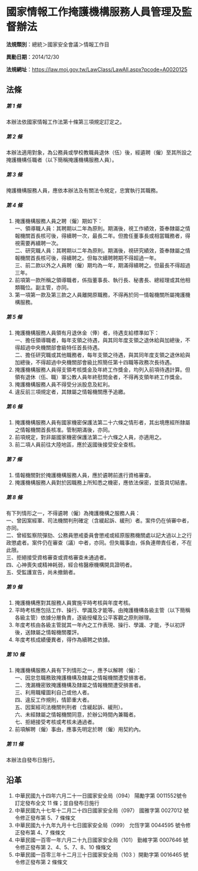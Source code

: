 # 國家情報工作掩護機構服務人員管理及監督辦法


**法規類別**：總統＞國家安全會議＞情報工作目

**異動日期**：2014/12/30  

**法規網址**：https://law.moj.gov.tw/LawClass/LawAll.aspx?pcode=A0020125



## 法條
##### 第 1 條
本辦法依國家情報工作法第十條第三項規定訂定之。

##### 第 2 條
本辦法適用對象，為公務員或學校教職員退休（伍）後，經遴聘（僱）至其所設之掩護機構任職者（以下簡稱掩護機構服務人員）。

##### 第 3 條
掩護機構服務人員，應依本辦法及有關法令規定，忠實執行其職務。

##### 第 4 條
1. 掩護機構服務人員之聘（僱）期如下：  
一、領導職人員：其聘期以二年為原則。期滿後，視工作績效，簽奉隸屬之情報機關首長核可後，得續聘一次，最長二年。但擔任董事長或相當職務者，得視需要再續聘一次。  
二、研究職人員：其聘期以二年為原則。期滿後，視研究績效，簽奉隸屬之情報機關首長核可後，得續聘之。但每次續聘聘期不得超過一年。  
三、前二款以外之人員聘（僱）期均為一年，期滿得續聘之。但最長不得超過三年。
1. 前項第一款所稱之領導職者，係指董事長、執行長、秘書長、總經理或其他相類職位。副主管，亦同。
1. 第一項第一款及第三款之人員離開原職務，不得再於同一情報機關所屬掩護機構服務。

##### 第 5 條
1. 掩護機構服務人員領有月退休金（俸）者，待遇支給標準如下：  
一、擔任領導職者，每年支領之待遇，與其同年度支領之退休給與加總後，不得超過中央機關部會級特任首長待遇。  
二、擔任研究職或其他職務者，每年支領之待遇，與其同年度支領之退休給與加總後，不得超過中央機關部會級比照簡任第十四職等政務次長待遇。
1. 掩護機構服務人員得支領考核獎金及年終工作獎金，均列入前項待遇計算。但領有退休（伍、職）軍公教人員年終慰問金者，不得再支領年終工作獎金。
1. 掩護機構服務人員不得受分派股息及紅利。
1. 違反前三項規定者，其隸屬之情報機關應予追繳。

##### 第 6 條
1. 掩護機構服務人員有國家機密保護法第二十六條之情形者，其出境應經所隸屬之情報機關首長核准。管制期滿後，亦同。
1. 前項規定，對非屬國家機密保護法第二十六條之人員，亦適用之。
1. 前二項人員前往大陸地區，應於返國後接受安全查核。

##### 第 7 條
1. 情報機關對於掩護機構服務人員，應於遴聘前進行資格審查。
1. 掩護機構服務人員對於因職務上所知悉之機密，應依法保密，並簽具切結書。

##### 第 8 條
有下列情形之一，不得遴聘（僱）為掩護機構之服務人員：  
一、曾因案經軍、司法機關判刑確定（含緩起訴、緩刑）者。案件仍在偵審中者，亦同。  
二、曾經監察院彈劾、公務員懲戒委員會懲戒或經原服務機關處以記大過以上之行政懲處者。案件仍在審查（議）中者，亦同。但失職事由，係負連帶責任者，不在此限。  
三、拒絕接受資格審查或資格審查未通過者。  
四、心神喪失或精神耗弱，經合格醫療機構開具證明者。  
五、受監護宣告，尚未撤銷者。

##### 第 9 條
1. 掩護機構應對其服務人員實施平時考核與年度考核。
1. 平時考核應包括工作、操行、學識及才能等。由掩護機構各級主管（以下簡稱各級主管）依據分層負責，逐級授權及公平客觀之原則辦理。
1. 年度考核由各級主管就其一年內之工作表現、操行、學識、才能，予以初評後，送隸屬之情報機關覆評。
1. 年度考核成績優異者，得作為續聘之依據。

##### 第 10 條
1. 掩護機構服務人員有下列情形之一，應予以解聘（僱）：  
一、因怠忽職務致掩護機構及隸屬之情報機關遭受損害者。  
二、洩漏機密致掩護機構及隸屬之情報機關遭受損害者。  
三、利用職權圖利自己或他人者。  
四、違反工作規則，情節重大者。  
五、因案經司法機關判刑者（含緩起訴、緩刑）。  
六、未經隸屬之情報機關同意，於辦公時間內兼職者。  
七、拒絕接受考核或考核未通過者。
1. 前項解聘（僱）事由，應事先明定於聘（僱）用契約內。

##### 第 11 條
本辦法自發布日施行。

## 沿革
1. 中華民國九十四年六月二十一日國家安全局（094） 陽勵字第 0011552號令訂定發布全文 11 條；並自發布日施行
1. 中華民國九十七年十二月二十四日國家安全局（097） 國雅字第 0027012  號令修正發布第 5、7 條條文
1. 中華民國九十九年九月十七日國家安全局（099） 允恆字第 0044595  號令修正發布第 4、7 條條文
1. 中華民國一百零一年六月二十九日國家安全局（101） 勤維字第 0007646  號令修正發布第 2、4、5、7、8、10  條條文
1. 中華民國一百零三年十二月三十日國家安全局（103 ）開勳字第 0016465  號令修正發布第 2  條條文
